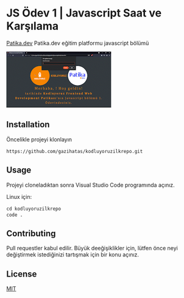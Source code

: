 # JS Ödev 1 | Javascript Saat ve Karşılama

[Patika.dev](https://www.patika.dev/) Patika.dev eğitim platformu javascript bölümü 

![](img/odev.gif)


## Installation

Öncelikle projeyi klonlayın

```
https://github.com/gazihatas/kodluyoruzilkrepo.git
```

## Usage 

Projeyi cloneladıktan sonra Visual Studio Code programında açınız.

Linux için:

```
cd kodluyoruzilkrepo
code .
```

## Contributing

Pull requestler kabul edilir. Büyük deeğişiklikler için, lütfen önce neyi değiştirmek istediğinizi tartışmak için bir konu açınız.

## License

[MIT](https://choosealicense.com/licenses/mit/)